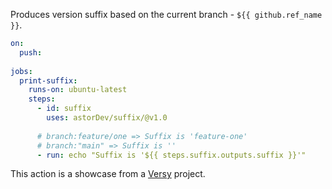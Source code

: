 Produces version suffix based on the current branch - `${{ github.ref_name }}`.

```yaml
on:
  push:
    
jobs:
  print-suffix:
    runs-on: ubuntu-latest
    steps:
      - id: suffix
        uses: astorDev/suffix/@v1.0
      
      # branch:feature/one => Suffix is 'feature-one'
      # branch:"main" => Suffix is ''
      - run: echo "Suffix is '${{ steps.suffix.outputs.suffix }}'"
```

This action is a showcase from a [Versy](https://github.com/astorDev/versy) project.